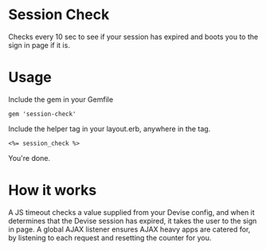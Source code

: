 # Session Check

Checks every 10 sec to see if your session has expired and boots you to the sign in page if it is.

# Usage

Include the gem in your Gemfile

    gem 'session-check'

Include the helper tag in your layout.erb, anywhere in the _<head>_ tag.

    <%= session_check %>

You're done.

# How it works

A JS timeout checks a value supplied from your Devise config, and when it determines that the Devise session has expired,
it takes the user to the sign in page. A global AJAX listener ensures AJAX heavy apps are catered for, by listening to each
request and resetting the counter for you.